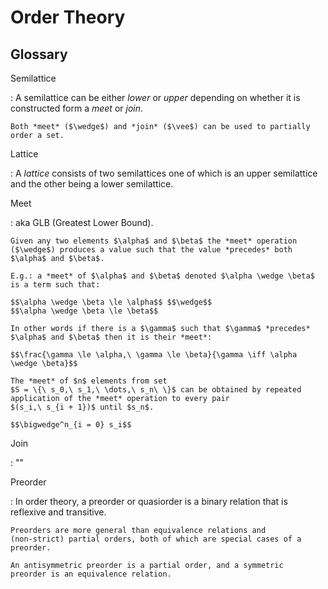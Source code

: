 # Order Theory

## Glossary

Semilattice

:   A semilattice can be either *lower* or *upper* depending on whether
    it is constructed form a *meet* or *join*.

    Both *meet* ($\wedge$) and *join* ($\vee$) can be used to partially
    order a set.

Lattice

:   A *lattice* consists of two semilattices one of which is an upper
    semilattice and the other being a lower semilattice.

Meet

:   aka GLB (Greatest Lower Bound).

    Given any two elements $\alpha$ and $\beta$ the *meet* operation
    ($\wedge$) produces a value such that the value *precedes* both
    $\alpha$ and $\beta$.

    E.g.: a *meet* of $\alpha$ and $\beta$ denoted $\alpha \wedge \beta$
    is a term such that:

    $$\alpha \wedge \beta \le \alpha$$ $$\wedge$$
    $$\alpha \wedge \beta \le \beta$$

    In other words if there is a $\gamma$ such that $\gamma$ *precedes*
    $\alpha$ and $\beta$ then it is their *meet*:

    $$\frac{\gamma \le \alpha,\ \gamma \le \beta}{\gamma \iff \alpha \wedge \beta}$$

    The *meet* of $n$ elements from set
    $S = \{\ s_0,\ s_1,\ \dots,\ s_n\ \}$ can be obtained by repeated
    application of the *meet* operation to every pair
    $(s_i,\ s_{i + 1})$ until $s_n$.

    $$\bigwedge^n_{i = 0} s_i$$

Join

:   \"\"

Preorder

:   In order theory, a preorder or quasiorder is a binary relation that
    is reflexive and transitive.

    Preorders are more general than equivalence relations and
    (non-strict) partial orders, both of which are special cases of a
    preorder.

    An antisymmetric preorder is a partial order, and a symmetric
    preorder is an equivalence relation.
